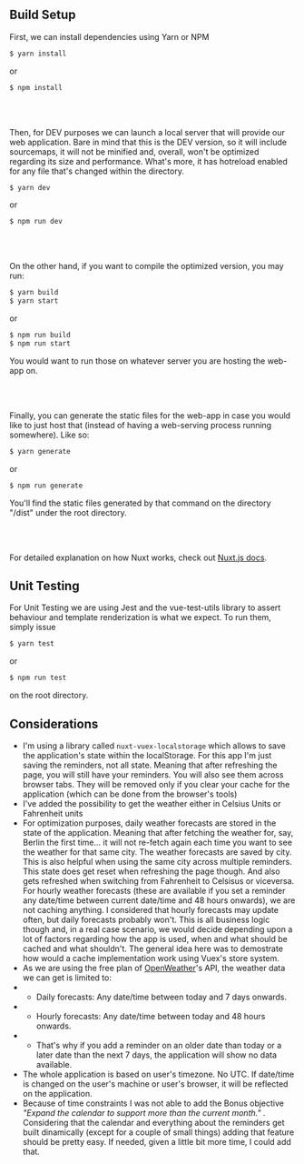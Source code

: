 ## Build Setup

First, we can install dependencies using Yarn or NPM
```bash
$ yarn install
```
or
```bash
$ npm install
```

<br/>
<br/>

Then, for DEV purposes we can launch a local server that will provide our web application. Bare in mind that this is the DEV version, so it will include sourcemaps, it will not be minified and, overall, won't be optimized regarding its size and performance. What's more, it has hotreload enabled for any file that's changed within the directory.
```bash
$ yarn dev
```
or
```bash
$ npm run dev
```

<br/>
<br/>

On the other hand, if you want to compile the optimized version, you may run:
```bash
$ yarn build
$ yarn start
```
or
```bash
$ npm run build
$ npm run start
```
You would want to run those on whatever server you are hosting the web-app on.

<br/>
<br/>

Finally, you can generate the static files for the web-app in case you would like to just host that (instead of having a web-serving process running somewhere). Like so:
```bash
$ yarn generate
```
or
```bash
$ npm run generate
```
You'll find the static files generated by that command on the directory "/dist" under the root directory.

<br/>
<br/>

For detailed explanation on how Nuxt works, check out [Nuxt.js docs](https://nuxtjs.org).

## Unit Testing

For Unit Testing we are using Jest and the vue-test-utils library to assert behaviour and template renderization is what we expect.
To run them, simply issue
```bash
$ yarn test
```
or
```bash
$ npm run test
```
on the root directory.

## Considerations

- I'm using a library called `nuxt-vuex-localstorage` which allows to save the application's state within the localStorage. For this app I'm just saving the reminders, not all state. Meaning that after refreshing the page, you will still have your reminders. You will also see them across browser tabs. They will be removed only if you clear your cache for the application (which can be done from the browser's tools)
- I've added the possibility to get the weather either in Celsius Units or Fahrenheit units
- For optimization purposes, daily weather forecasts are stored in the state of the application. Meaning that after fetching the weather for, say, Berlin the first time... it will not re-fetch again each time you want to see the weather for that same city. The weather forecasts are saved by city. This is also helpful when using the same city across multiple reminders. This state does get reset when refreshing the page though. And also gets refreshed when switching from Fahrenheit to Celsisus or viceversa. For hourly weather forecasts (these are available if you set a reminder any date/time between current date/time and 48 hours onwards), we are not caching anything. I considered that hourly forecasts may update often, but daily forecasts probably won't. This is all business logic though and, in a real case scenario, we would decide depending upon a lot of factors regarding how the app is used, when and what should be cached and what shouldn't. The general idea here was to demostrate how would a cache implementation work using Vuex's store system.
- As we are using the free plan of [OpenWeather](https://openweathermap.org/)'s API, the weather data we can get is limited to:
- - Daily forecasts: Any date/time between today and 7 days onwards.
- - Hourly forecasts: Any date/time between today and 48 hours onwards.
- - That's why if you add a reminder on an older date than today or a later date than the next 7 days, the application will show no data available.
- The whole application is based on user's timezone. No UTC. If date/time is changed on the user's machine or user's browser, it will be reflected on the application.
- Because of time constraints I was not able to add the Bonus objective *"Expand the calendar to support more than the current month."* . Considering that the calendar and everything about the reminders get built dinamically (except for a couple of small things) adding that feature should be pretty easy. If needed, given a little bit more time, I could add that.
